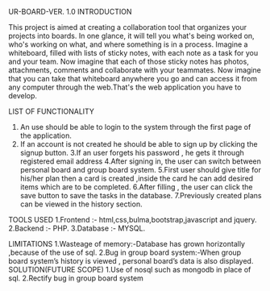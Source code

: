 UR-BOARD-VER. 1.0
INTRODUCTION

This project is aimed at creating a collaboration tool that organizes your projects into boards.
In one glance, it will tell you what's being worked on, who's working on what, and
where something is in a process. Imagine a whiteboard, filled with lists of sticky
notes, with each note as a task for you and your team. Now imagine that each of
those sticky notes has photos, attachments, comments and collaborate with your
teammates. Now imagine that you can take that whiteboard anywhere you go
and can access it from any computer through the web.That's the web application
you have to develop.

LIST OF FUNCTIONALITY
1. An use should be able to login to the system through the first page of the
application.
2. If an account is not created he should be able to sign up by clicking the signup button.
3.If an user forgets his password , he gets it through registered email address
4.After signing in, the user can switch between personal board and group board system.
5.First user should give title for his/her plan then a card is created ,inside the card he can add desired items which are to be completed.
6.After filling , the user can click the save button to save the tasks in the database.
7.Previously created plans can be viewed in the history section.

TOOLS USED
1.Frontend :- html,css,bulma,bootstrap,javascript and jquery.
2.Backend :- PHP.
3.Database :- MYSQL.

LIMITATIONS
1.Wasteage of memory:-Database has grown horizontally ,because of the use of sql.
2.Bug in group board system:-When group board system’s history is viewed , personal board’s data is also displayed.
SOLUTION(FUTURE SCOPE)
1.Use of nosql such as mongodb in place of sql.
2.Rectify bug in group board system
